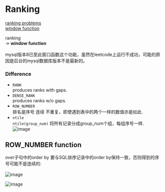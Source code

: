 # Ranking

[ranking problems](https://leetcode-cn.com/problems/rank-scores/solution/tu-jie-sqlmian-shi-ti-jing-dian-pai-ming-wen-ti-by/)\
[window function](https://mp.weixin.qq.com/s?__biz=MzAxMTMwNTMxMQ==&mid=2649247566&idx=1&sn=f9c7018c299498673b38221db2ecd5cd&chksm=835fc77eb4284e68b7528fd7f75eedb8868a6740704af8559f8a5cbdd2867a49ffa21bf4e531&token=426730634&lang=zh_CN#rd)

ranking\
-> **window function**\
\
mysql版本8已至此窗口函数这个功能，虽然在leetcode上运行不成功，可能的原因是后台的mysql数据库版本不是最新的。

### Difference

- `RANK`\
  produces ranks with gaps.
- `DENSE_RANK`\
  produces ranks w/o gaps.
- `ROW_NUMBER`\
  排名是序号 连续 不重复，即使遇到表中的两个一样的数值亦是如此.
- `ntile`\
  `ntile(group_num)` 将所有记录分成group_num个组，每组序号一样.
\
![image](https://user-images.githubusercontent.com/51430523/141243056-829ebac3-9591-413c-b8b4-c990bd824301.png)

## ROW_NUMBER function
over子句中的order by 要与SQL排序记录中的order by保持一致，否则得到的序号可能不是连续的:\
\
![image](https://user-images.githubusercontent.com/51430523/141244132-2a907f41-d712-4fe4-b8fd-7e2d98d6a322.png)

![image](https://user-images.githubusercontent.com/51430523/141244208-dad1c011-025d-40c8-abe2-c909dd458ba5.png)

